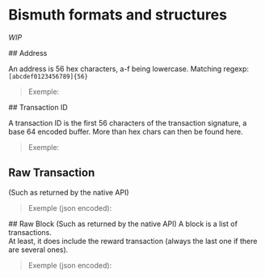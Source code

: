 # Bismuth formats and structures

*WIP*

## Address

An address is 56 hex characters, a-f being lowercase.
Matching regexp: `[abcdef0123456789]{56}`

> Exemple:

## Transaction ID

A transaction ID is the first 56 characters of the transaction signature, a base 64 encoded buffer.
More than hex chars can then be found here. 

> Exemple: 

## Raw Transaction
(Such as returned by the native API)

> Exemple (json encoded): 

## Raw Block
(Such as returned by the native API)
A block is a list of transactions.  
At least, it does include the reward transaction (always the last one if there are several ones).

> Exemple (json encoded): 
